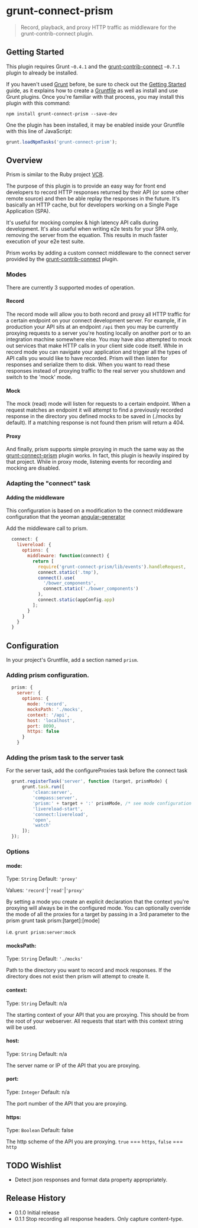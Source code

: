 # grunt-connect-prism

> Record, playback, and proxy HTTP traffic as middleware for the grunt-contrib-connect plugin.

## Getting Started
This plugin requires Grunt `~0.4.1` and the [grunt-contrib-connect](https://github.com/gruntjs/grunt-contrib-connect) `~0.7.1` plugin to already be installed.

If you haven't used [Grunt](http://gruntjs.com/) before, be sure to check out the [Getting Started](http://gruntjs.com/getting-started) guide, as it explains how to create a [Gruntfile](http://gruntjs.com/sample-gruntfile) as well as install and use Grunt plugins. Once you're familiar with that process, you may install this plugin with this command:

```shell
npm install grunt-connect-prism --save-dev
```

One the plugin has been installed, it may be enabled inside your Gruntfile with this line of JavaScript:

```js
grunt.loadNpmTasks('grunt-connect-prism');
```
## Overview

Prism is similar to the Ruby project [VCR](https://github.com/elcuervo/vcr.js).

The purpose of this plugin is to provide an easy way for front end developers to record HTTP responses returned by their API (or some other remote source) and then be able replay the responses in the future.  It's basically an HTTP cache, but for developers working on a Single Page Application (SPA).

It's useful for mocking complex & high latency API calls during development.  It's also useful when writing e2e tests for your SPA only, removing the server from the equation.  This results in much faster execution of your e2e test suite.

Prism works by adding a custom connect middleware to the connect server provided by the [grunt-contrib-connect](https://github.com/gruntjs/grunt-contrib-connect) plugin.

### Modes

There are currently 3 supported modes of operation.

#### Record

The record mode will allow you to both record and proxy all HTTP traffic for a certain endpoint on your connect development server.  For example, if in production your API sits at an endpoint `/api` then you may be currently proxying requests to a server you're hosting locally on another port or to an integration machine somewhere else.  You may have also attempted to mock out services that make HTTP calls in your client side code itself.  While in record mode you can navigate your application and trigger all the types of API calls you would like to have recorded.  Prism will then listen for responses and serialize them to disk.  When you want to read these responses instead of proxying traffic to the real server you shutdown and switch to the 'mock' mode.

#### Mock

The mock (read) mode will listen for requests to a certain endpoint.  When a request matches an endpoint it will attempt to find a previously recorded response in the directory you defined mocks to be saved in (./mocks by default).  If a matching response is not found then prism will return a 404.

#### Proxy

And finally, prism supports simple proxying in much the same way as the [grunt-connect-prism](https://github.com/drewzboto/grunt-connect-proxy) plugin works.  In fact, this plugin is heavily inspired by that project.  While in proxy mode, listening events for recording and mocking are disabled.

### Adapting the "connect" task

#### Adding the middleware

This configuration is based on a modification to the connect middleware configuration that the yeoman [angular-generator](https://github.com/yeoman/generator-angular)

Add the middleware call to prism.

```js
  connect: {
    livereload: {
      options: {
        middleware: function(connect) {
          return [
            require('grunt-connect-prism/lib/events').handleRequest,
            connect.static('.tmp'),
            connect().use(
              '/bower_components',
              connect.static('./bower_components')
            ),
            connect.static(appConfig.app)
          ];
        }
      }
    }
  }
```

## Configuration 

In your project's Gruntfile, add a section named `prism`.

### Adding prism configuration.

```js
  prism: {
    server: {
      options: {
        mode: 'record',
        mocksPath: './mocks',
        context: '/api',
        host: 'localhost',
        port: 8090,
        https: false
      }
    }
```

### Adding the prism task to the server task
For the server task, add the configureProxies task before the connect task
```js
  grunt.registerTask('server', function (target, prismMode) {
      grunt.task.run([
          'clean:server',
          'compass:server',
          'prism:' + target + ':' prismMode, /* see mode configuration for more details */
          'livereload-start',
          'connect:livereload',
          'open',
          'watch'
      ]);
  });
```

### Options

#### mode:

Type: `String`
Default: `'proxy'`

Values: `'record'`|`'read'`|`'proxy'`

By setting a mode you create an explicit declaration that the context you're proxying will always be in the configured mode.  You can optionally override the mode of all the proxies for a target by passing in a 3rd parameter to the prism grunt task prism:[target]:[mode]

i.e. `grunt prism:server:mock`

#### mocksPath:

Type: `String`
Default: `'./mocks'`

Path to the directory you want to record and mock responses.  If the directory does not exist then prism will attempt to create it.

#### context:

Type: `String`
Default: n/a

The starting context of your API that you are proxying.  This should be from the root of your webserver.  All requests that start with this context string will be used.

#### host:

Type: `String`
Default: n/a

The server name or IP of the API that you are proxying.

#### port:

Type: `Integer`
Default: n/a

The port number of the API that you are proxying.

#### https:

Type: `Boolean`
Default: false

The http scheme of the API you are proxying.  `true` === `https`, `false` === `http`

## TODO Wishlist
* Detect json responses and format data property appropriately.

## Release History
* 0.1.0 Initial release
* 0.1.1 Stop recording all response headers.  Only capture content-type.